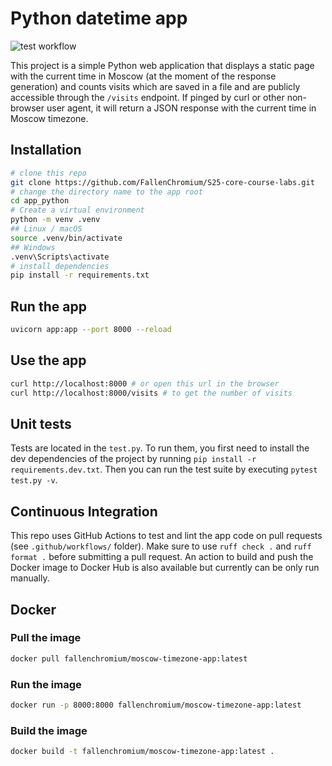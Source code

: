 # Python datetime app

![test workflow](https://github.com/FallenChromium/s25-core-course-labs/actions/workflows/app_python.yaml/badge.svg)

This project is a simple Python web application that displays a static page with the current time in Moscow (at the moment of the response generation) and counts visits which are saved in a file and are publicly accessible through the `/visits` endpoint. If pinged by curl or other non-browser user agent, it will return a JSON response with the current time in Moscow timezone.

## Installation

```bash
# clone this repo
git clone https://github.com/FallenChromium/S25-core-course-labs.git
# change the directory name to the app root
cd app_python
# Create a virtual environment
python -m venv .venv
## Linux / macOS
source .venv/bin/activate
## Windows
.venv\Scripts\activate
# install dependencies
pip install -r requirements.txt
```

## Run the app

```bash
uvicorn app:app --port 8000 --reload
```

## Use the app

```bash
curl http://localhost:8000 # or open this url in the browser
curl http://localhost:8000/visits # to get the number of visits
```

## Unit tests

Tests are located in the `test.py`.
To run them, you first need to install the dev dependencies of the project by running `pip install -r requirements.dev.txt`.
Then you can run the test suite by executing `pytest test.py -v`.

## Continuous Integration

This repo uses GitHub Actions to test and lint the app code on pull requests (see `.github/workflows/` folder). Make sure to use `ruff check .` and `ruff format .` before submitting a pull request. An action to build and push the Docker image to Docker Hub is also available but currently can be only run manually.

## Docker

### Pull the image

```bash
docker pull fallenchromium/moscow-timezone-app:latest
```

### Run the image

```bash
docker run -p 8000:8000 fallenchromium/moscow-timezone-app:latest
```

### Build the image

```bash
docker build -t fallenchromium/moscow-timezone-app:latest .
```
